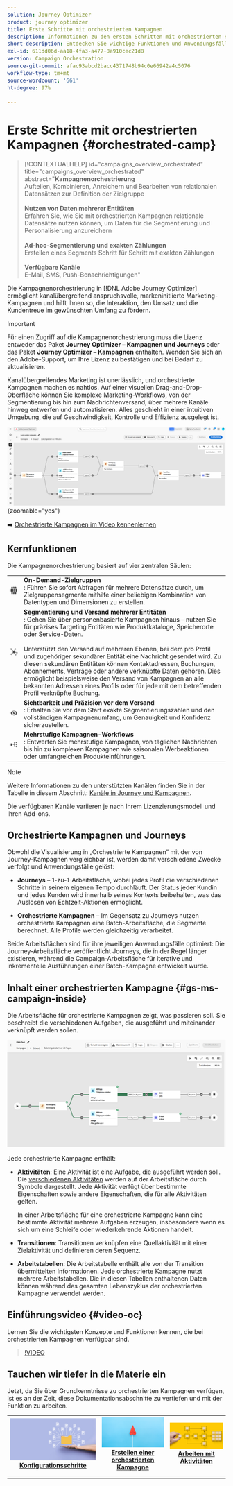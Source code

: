 ```yaml
---
solution: Journey Optimizer
product: journey optimizer
title: Erste Schritte mit orchestrierten Kampagnen
description: Informationen zu den ersten Schritten mit orchestrierten Kampagnen
short-description: Entdecken Sie wichtige Funktionen und Anwendungsfälle von orchestrierten Kampagnen.
exl-id: 611dd06d-aa18-4fa3-a477-8a910cec21d8
version: Campaign Orchestration
source-git-commit: afac93abcd2bacc4371748b94c0e66942a4c5076
workflow-type: tm+mt
source-wordcount: '661'
ht-degree: 97%

---
```



# Erste Schritte mit orchestrierten Kampagnen {#orchestrated-camp}

>[!CONTEXTUALHELP]
>id="campaigns_overview_orchestrated"
>title="campaigns_overview_orchestrated"
>abstract="<b>Kampagnenorchestrierung</b><br/>Aufteilen, Kombinieren, Anreichern und Bearbeiten von relationalen Datensätzen zur Definition der Zielgruppe<br/><br/> <b>Nutzen von Daten mehrerer Entitäten</b><br/>Erfahren Sie, wie Sie mit orchestrierten Kampagnen relationale Datensätze nutzen können, um Daten für die Segmentierung und Personalisierung anzureichern<br/><br/><b>Ad-hoc-Segmentierung und exakten Zählungen</b><br/>Erstellen eines Segments Schritt für Schritt mit exakten Zählungen<br/><br/><b>Verfügbare Kanäle</b><br/>E-Mail, SMS, Push-Benachrichtigungen"

Die Kampagnenorchestrierung in [!DNL Adobe Journey Optimizer] ermöglicht kanalübergreifend anspruchsvolle, markeninitiierte Marketing-Kampagnen und hilft Ihnen so, die Interaktion, den Umsatz und die Kundentreue im gewünschten Umfang zu fördern.

>[!IMPORTANT]
>
>Für einen Zugriff auf die Kampagnenorchestrierung muss die Lizenz entweder das Paket **Journey Optimizer – Kampagnen und Journeys** oder das Paket **Journey Optimizer – Kampagnen** enthalten. Wenden Sie sich an den Adobe-Support, um Ihre Lizenz zu bestätigen und bei Bedarf zu aktualisieren.

Kanalübergreifendes Marketing ist unerlässlich, und orchestrierte Kampagnen machen es nahtlos. Auf einer visuellen Drag-and-Drop-Oberfläche können Sie komplexe Marketing-Workflows, von der Segmentierung bis hin zum Nachrichtenversand, über mehrere Kanäle hinweg entwerfen und automatisieren. Alles geschieht in einer intuitiven Umgebung, die auf Geschwindigkeit, Kontrolle und Effizienz ausgelegt ist.

![](assets/canvas-example-diagram.png){zoomable="yes"}

➡️ [Orchestrierte Kampagnen im Video kennenlernen](#video-oc)

## Kernfunktionen

Die Kampagnenorchestrierung basiert auf vier zentralen Säulen:

<table style="table-layout:auto">
<tr style="border: 0;">
<td><img alt="On-Demand-Zielgruppen" src="assets/do-not-localize/icon-audience.svg" width="150px"></a></td><td><b>On-Demand-Zielgruppen</b><br/>: Führen Sie sofort Abfragen für mehrere Datensätze durch, um Zielgruppensegmente mithilfe einer beliebigen Kombination von Datentypen und Dimensionen zu erstellen.</td></tr>
<tr style="border: 0;">
<td><img alt="Segmentierung und Versand mehrerer Entitäten" src="assets/do-not-localize/icon-entity.svg" width="150px"></a></td><td><b>Segmentierung und Versand mehrerer Entitäten</b><br/>: Gehen Sie über personenbasierte Kampagnen hinaus – nutzen Sie für präzises Targeting Entitäten wie Produktkataloge, Speicherorte oder Service-Daten.<br/><br/>
Unterstützt den Versand auf mehreren Ebenen, bei dem pro Profil und zugehöriger sekundärer Entität eine Nachricht gesendet wird. Zu diesen sekundären Entitäten können Kontaktadressen, Buchungen, Abonnements, Verträge oder andere verknüpfte Daten gehören. Dies ermöglicht beispielsweise den Versand von Kampagnen an alle bekannten Adressen eines Profils oder für jede mit dem betreffenden Profil verknüpfte Buchung.</td></tr>
<tr style="border: 0;">
<td><img alt="Sichtbarkeit und Präzision vor dem Versand" src="assets/do-not-localize/icon-visibility.svg" width="150px"></a></td><td><b>Sichtbarkeit und Präzision vor dem Versand</b><br/>: Erhalten Sie vor dem Start exakte Segmentierungszahlen und den vollständigen Kampagnenumfang, um Genauigkeit und Konfidenz sicherzustellen.</td></tr>
<tr style="border: 0;">
<td><img alt="Mehrstufige Kampagnen-Workflows" src="assets/do-not-localize/icon-multistep.svg" width="150px"></a></td><td><b>Mehrstufige Kampagnen-Workflows</b><br/>: Entwerfen Sie mehrstufige Kampagnen, von täglichen Nachrichten bis hin zu komplexen Kampagnen wie saisonalen Werbeaktionen oder umfangreichen Produkteinführungen.</td></tr>
</table>

>[!NOTE]
>
>Weitere Informationen zu den unterstützten Kanälen finden Sie in der Tabelle in diesem Abschnitt: [Kanäle in Journey und Kampagnen](../channels/gs-channels.md#channels).
>
>Die verfügbaren Kanäle variieren je nach Ihrem Lizenzierungsmodell und Ihren Add-ons.

## Orchestrierte Kampagnen und Journeys

Obwohl die Visualisierung in „Orchestrierte Kampagnen“ mit der von Journey-Kampagnen vergleichbar ist, werden damit verschiedene Zwecke verfolgt und Anwendungsfälle gelöst:

* **Journeys** – 1-zu-1-Arbeitsfläche, wobei jedes Profil die verschiedenen Schritte in seinem eigenen Tempo durchläuft. Der Status jeder Kundin und jedes Kunden wird innerhalb seines Kontexts beibehalten, was das Auslösen von Echtzeit-Aktionen ermöglicht.

* **Orchestrierte Kampagnen** – Im Gegensatz zu Journeys nutzen orchestrierte Kampagnen eine Batch-Arbeitsfläche, die Segmente berechnet. Alle Profile werden gleichzeitig verarbeitet.

Beide Arbeitsflächen sind für ihre jeweiligen Anwendungsfälle optimiert: Die Journey-Arbeitsfläche veröffentlicht Journeys, die in der Regel länger existieren, während die Campaign-Arbeitsfläche für iterative und inkrementelle Ausführungen einer Batch-Kampagne entwickelt wurde.

## Inhalt einer orchestrierten Kampagne {#gs-ms-campaign-inside}

Die Arbeitsfläche für orchestrierte Kampagnen zeigt, was passieren soll. Sie beschreibt die verschiedenen Aufgaben, die ausgeführt und miteinander verknüpft werden sollen.

![Bild, das die Arbeitsfläche für orchestrierte Kampagnen zeigt](assets/canvas-example.png)

Jede orchestrierte Kampagne enthält:

* **Aktivitäten**: Eine Aktivität ist eine Aufgabe, die ausgeführt werden soll. Die [verschiedenen Aktivitäten](activities/about-activities.md) werden auf der Arbeitsfläche durch Symbole dargestellt. Jede Aktivität verfügt über bestimmte Eigenschaften sowie andere Eigenschaften, die für alle Aktivitäten gelten.

  In einer Arbeitsfläche für eine orchestrierte Kampagne kann eine bestimmte Aktivität mehrere Aufgaben erzeugen, insbesondere wenn es sich um eine Schleife oder wiederkehrende Aktionen handelt.

* **Transitionen**: Transitionen verknüpfen eine Quellaktivität mit einer Zielaktivität und definieren deren Sequenz.

* **Arbeitstabellen**: Die Arbeitstabelle enthält alle von der Transition übermittelten Informationen. Jede orchestrierte Kampagne nutzt mehrere Arbeitstabellen. Die in diesen Tabellen enthaltenen Daten können während des gesamten Lebenszyklus der orchestrierten Kampagne verwendet werden.


## Einführungsvideo {#video-oc}

Lernen Sie die wichtigsten Konzepte und Funktionen kennen, die bei orchestrierten Kampagnen verfügbar sind.


>[!VIDEO](https://video.tv.adobe.com/v/3471538/?learn=on&enablevpops)


## Tauchen wir tiefer in die Materie ein

Jetzt, da Sie über Grundkenntnisse zu orchestrierten Kampagnen verfügen, ist es an der Zeit, diese Dokumentationsabschnitte zu vertiefen und mit der Funktion zu arbeiten.

<table><tr style="border: 0; text-align: center;">
<td>
<a href="gs-campaign-creation.md">
<img alt="Zugreifen auf und Verwalten von Kampagnen" src="assets/do-not-localize/workflow-access.jpeg">
</a>
<div>
<a href="gs-campaign-creation.md"><strong>Konfigurationsschritte</strong></a>
</div>
<p>
</td>
<td>
<a href="create-orchestrated-campaign.md">
<img alt="Lead" src="assets/do-not-localize/workflow-create.jpeg">
</a>
<div><a href="create-orchestrated-campaign.md"><strong>Erstellen einer orchestrierten Kampagne</strong>
</div>
<p>
</td>
<td>
<a href="activities/about-activities.md">
<img alt="Gelegentlich" src="assets/do-not-localize/workflow-activities.jpeg">
</a>
<div>
<a href="activities/about-activities.md"><strong>Arbeiten mit Aktivitäten</strong></a>
</div>
<p></td>
</tr></table>

